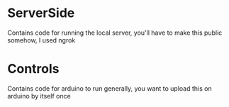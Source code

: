 # ServerSide

Contains code for running the local server, you'll have to make this public somehow, I used ngrok


# Controls

Contains code for arduino to run generally, you want to upload this on arduino by itself once
